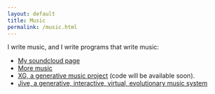 ```yaml
---
layout: default
title: Music
permalink: /music.html
---
```


I write music, and I write programs that write music:

* [My soundcloud page](http://soundcloud.com/jmmcd)
* [More music](http://www.skynet.ie/~jmmcd/music.html)
* [XG, a generative music project](http://www.skynet.ie/~jmmcd/xg.html)
  (code will be available soon).
* [Jive, a generative, interactive, virtual, evolutionary music system](https://sites.google.com/site/odcsssjian2009/)
